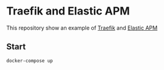 # Traefik and Elastic APM

This repository show an example of [Traefik](https://traefik.io) and [Elastic APM](https://www.elastic.co/fr/products/apm)

## Start

```
docker-compose up
```

